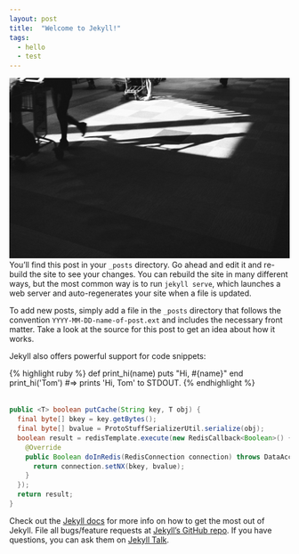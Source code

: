 ```yaml
---
layout: post
title:  "Welcome to Jekyll!"
tags:
  - hello
  - test
---
```


![Shadow](/media/files/2016/08/04/shadow.jpg)
You’ll find this post in your `_posts` directory. Go ahead and edit it and re-build the site to see your changes. You can rebuild the site in many different ways, but the most common way is to run `jekyll serve`, which launches a web server and auto-regenerates your site when a file is updated.

To add new posts, simply add a file in the `_posts` directory that follows the convention `YYYY-MM-DD-name-of-post.ext` and includes the necessary front matter. Take a look at the source for this post to get an idea about how it works.

Jekyll also offers powerful support for code snippets:

{% highlight ruby %}
def print_hi(name)
  puts "Hi, #{name}"
end
print_hi('Tom')
#=> prints 'Hi, Tom' to STDOUT.
{% endhighlight %}

```java

public <T> boolean putCache(String key, T obj) {
  final byte[] bkey = key.getBytes();
  final byte[] bvalue = ProtoStuffSerializerUtil.serialize(obj);
  boolean result = redisTemplate.execute(new RedisCallback<Boolean>() {
    @Override
    public Boolean doInRedis(RedisConnection connection) throws DataAccessException {
      return connection.setNX(bkey, bvalue);
    }
  });
  return result;
}

```
Check out the [Jekyll docs][jekyll-docs] for more info on how to get the most out of Jekyll. File all bugs/feature requests at [Jekyll’s GitHub repo][jekyll-gh]. If you have questions, you can ask them on [Jekyll Talk][jekyll-talk].

[jekyll-docs]: http://jekyllrb.com/docs/home
[jekyll-gh]:   https://github.com/jekyll/jekyll
[jekyll-talk]: https://talk.jekyllrb.com/
